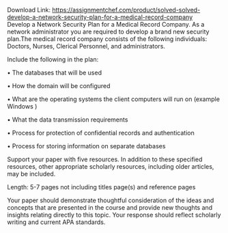Download Link: https://assignmentchef.com/product/solved-solved-develop-a-network-security-plan-for-a-medical-record-company
<br>
Develop a Network Security Plan for a Medical Record Company. As a network administrator you are required to develop a brand new security plan.The medical record company consists of the following individuals: Doctors, Nurses, Clerical Personnel, and administrators.

Include the following in the plan:

• The databases that will be used

• How the domain will be configured

• What are the operating systems the client computers will run on (example Windows )

• What the data transmission requirements

• Process for protection of confidential records and authentication

• Process for storing information on separate databases

Support your paper with five resources. In addition to these specified resources, other appropriate scholarly resources, including older articles, may be included.

Length: 5-7 pages not including titles page(s) and reference pages

Your paper should demonstrate thoughtful consideration of the ideas and concepts that are presented in the course and provide new thoughts and insights relating directly to this topic. Your response should reflect scholarly writing and current APA standards.